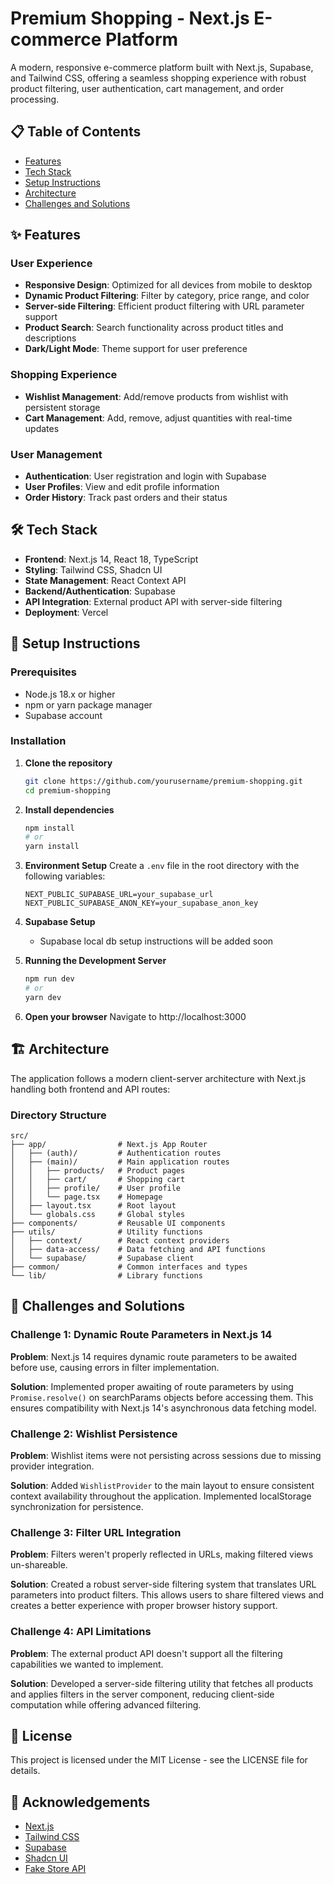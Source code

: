 # Premium Shopping - Next.js E-commerce Platform

A modern, responsive e-commerce platform built with Next.js, Supabase, and Tailwind CSS, offering a seamless shopping experience with robust product filtering, user authentication, cart management, and order processing.

## 📋 Table of Contents

- [Features](#features)
- [Tech Stack](#tech-stack)
- [Setup Instructions](#setup-instructions)
- [Architecture](#architecture)
- [Challenges and Solutions](#challenges-and-solutions)

## ✨ Features

### User Experience

- **Responsive Design**: Optimized for all devices from mobile to desktop
- **Dynamic Product Filtering**: Filter by category, price range, and color
- **Server-side Filtering**: Efficient product filtering with URL parameter support
- **Product Search**: Search functionality across product titles and descriptions
- **Dark/Light Mode**: Theme support for user preference

### Shopping Experience

- **Wishlist Management**: Add/remove products from wishlist with persistent storage
- **Cart Management**: Add, remove, adjust quantities with real-time updates

### User Management

- **Authentication**: User registration and login with Supabase
- **User Profiles**: View and edit profile information
- **Order History**: Track past orders and their status

## 🛠 Tech Stack

- **Frontend**: Next.js 14, React 18, TypeScript
- **Styling**: Tailwind CSS, Shadcn UI
- **State Management**: React Context API
- **Backend/Authentication**: Supabase
- **API Integration**: External product API with server-side filtering
- **Deployment**: Vercel

## 🚀 Setup Instructions

### Prerequisites

- Node.js 18.x or higher
- npm or yarn package manager
- Supabase account

### Installation

1. **Clone the repository**

   ```bash
   git clone https://github.com/yourusername/premium-shopping.git
   cd premium-shopping
   ```

2. **Install dependencies**

   ```bash
   npm install
   # or
   yarn install
   ```

3. **Environment Setup**
   Create a `.env` file in the root directory with the following variables:

   ```env
   NEXT_PUBLIC_SUPABASE_URL=your_supabase_url
   NEXT_PUBLIC_SUPABASE_ANON_KEY=your_supabase_anon_key
   ```

4. **Supabase Setup**

   - Supabase local db setup instructions will be added soon

5. **Running the Development Server**

   ```bash
   npm run dev
   # or
   yarn dev
   ```

6. **Open your browser**
   Navigate to http://localhost:3000

## 🏗 Architecture

The application follows a modern client-server architecture with Next.js handling both frontend and API routes:

### Directory Structure

```
src/
├── app/                # Next.js App Router
│   ├── (auth)/         # Authentication routes
│   ├── (main)/         # Main application routes
│   │   ├── products/   # Product pages
│   │   ├── cart/       # Shopping cart
│   │   ├── profile/    # User profile
│   │   └── page.tsx    # Homepage
│   ├── layout.tsx      # Root layout
│   └── globals.css     # Global styles
├── components/         # Reusable UI components
├── utils/              # Utility functions
│   ├── context/        # React context providers
│   ├── data-access/    # Data fetching and API functions
│   └── supabase/       # Supabase client
├── common/             # Common interfaces and types
└── lib/                # Library functions
```

## 🧩 Challenges and Solutions

### Challenge 1: Dynamic Route Parameters in Next.js 14

**Problem**: Next.js 14 requires dynamic route parameters to be awaited before use, causing errors in filter implementation.

**Solution**: Implemented proper awaiting of route parameters by using `Promise.resolve()` on searchParams objects before accessing them. This ensures compatibility with Next.js 14's asynchronous data fetching model.

### Challenge 2: Wishlist Persistence

**Problem**: Wishlist items were not persisting across sessions due to missing provider integration.

**Solution**: Added `WishlistProvider` to the main layout to ensure consistent context availability throughout the application. Implemented localStorage synchronization for persistence.

### Challenge 3: Filter URL Integration

**Problem**: Filters weren't properly reflected in URLs, making filtered views un-shareable.

**Solution**: Created a robust server-side filtering system that translates URL parameters into product filters. This allows users to share filtered views and creates a better experience with proper browser history support.

### Challenge 4: API Limitations

**Problem**: The external product API doesn't support all the filtering capabilities we wanted to implement.

**Solution**: Developed a server-side filtering utility that fetches all products and applies filters in the server component, reducing client-side computation while offering advanced filtering.

## 📝 License

This project is licensed under the MIT License - see the LICENSE file for details.

## 🙏 Acknowledgements

- [Next.js](https://nextjs.org/)
- [Tailwind CSS](https://tailwindcss.com/)
- [Supabase](https://supabase.com/)
- [Shadcn UI](https://ui.shadcn.com/)
- [Fake Store API](https://fakestoreapi.com/)
